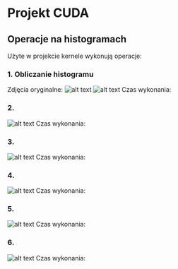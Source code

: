 # Projekt CUDA
## Operacje na histogramach
Użyte w projekcie kernele wykonują operacje:

### 1. Obliczanie histogramu
Zdjęcia oryginalne:
![alt text](https://raw.githubusercontent.com/username/projectname/branch/path/to/img.png)
![alt text](https://raw.githubusercontent.com/username/projectname/branch/path/to/img.png)
Czas wykonania:

### 2. 
![alt text](https://raw.githubusercontent.com/username/projectname/branch/path/to/img.png)
Czas wykonania:

### 3. 
![alt text](https://raw.githubusercontent.com/username/projectname/branch/path/to/img.png)
Czas wykonania:

### 4. 
![alt text](https://raw.githubusercontent.com/username/projectname/branch/path/to/img.png)
Czas wykonania:

### 5. 
![alt text](https://raw.githubusercontent.com/username/projectname/branch/path/to/img.png)
Czas wykonania:

### 6.   
![alt text](https://raw.githubusercontent.com/username/projectname/branch/path/to/img.png)
Czas wykonania:
